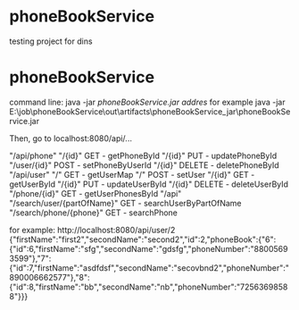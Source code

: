 # phoneBookService

testing project for dins

# phoneBookService

command line: 
java -jar *phoneBookService.jar addres*
for example
java -jar E:\job\phoneBookService\out\artifacts\phoneBookService_jar\phoneBookService.jar

Then, go to localhost:8080/api/... 

"/api/phone"
    "/{id}" GET - getPhoneById
    "/{id}" PUT - updatePhoneById
    "/user/{id}" POST - setPhoneByUserId
    "/{id}" DELETE - deletePhoneById
"/api/user"
    "/" GET - getUserMap
    "/" POST - setUser
    "/{id}" GET - getUserById
    "/{id}" PUT - updateUserById
    "/{id}" DELETE - deleteUserById
    "/phone/{id}" GET - getUserPhonesById
"/api"
    "/search/user/{partOfName}" GET - searchUserByPartOfName
    "/search/phone/{phone}" GET - searchPhone
    
    
for example:
http://localhost:8080/api/user/2
{"firstName":"first2","secondName":"second2","id":2,"phoneBook":{"6":{"id":6,"firstName":"sfg","secondName":"gdsfg","phoneNumber":"88005693599"},"7":{"id":7,"firstName":"asdfdsf","secondName":"secovbnd2","phoneNumber":"890006662577"},"8":{"id":8,"firstName":"bb","secondName":"nb","phoneNumber":"72563698588"}}}
